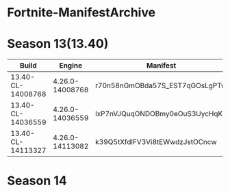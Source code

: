# Fortnite-ManifestArchive

# Season 13(13.40)
|Build|Engine|Manifest|
|-----------------|---------------|------------------------------|
|13.40-CL-14008768|4.26.0-14008768|r70n58nGmOBda57S_EST7qGOsLgPTw|
|13.40-CL-14036559|4.26.0-14036559|lxP7nVJQuqONDOBmy0eOuS3UycHqKA|
|13.40-CL-14113327|4.26.0-14113082|k39Q5tXfdlFV3Vi8tEWwdzJstOCncw|

# Season 14